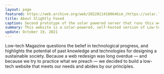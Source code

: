 ```yaml
---
layout: page
featured: https://web.archive.org/web/20220114180646im_/https://solar.lowtechmagazine.com/dithers/solar-powered-server-detail-2.png
title: About Slightly Foxed
caption: Second prototype of the solar powered server that runs this website.
summary: This website is a solar-powered, self-hosted version of Low-tech Magazine. It has been designed to radically reduce the energy use associated with accessing our content.
update: October 19, 2021
---
```


Low-tech Magazine questions the belief in technological progress, and highlights the potential of past knowledge and technologies for designing a sustainable society. Because a web redesign was long overdue — and because we try to practice what we preach — we decided to build a low-tech website that meets our needs and abides by our principles.
